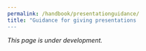 ```yaml
---
permalink: /handbook/presentationguidance/
title: "Guidance for giving presentations
---
```


_This page is under development._ 